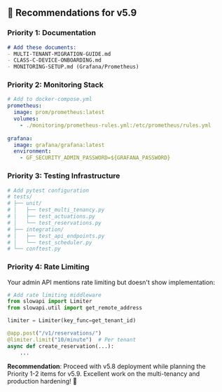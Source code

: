 ## 🚀 Recommendations for v5.9

### Priority 1: Documentation
```markdown
# Add these documents:
- MULTI-TENANT-MIGRATION-GUIDE.md
- CLASS-C-DEVICE-ONBOARDING.md
- MONITORING-SETUP.md (Grafana/Prometheus)
```

### Priority 2: Monitoring Stack
```yaml
# Add to docker-compose.yml
prometheus:
  image: prom/prometheus:latest
  volumes:
    - ./monitoring/prometheus-rules.yml:/etc/prometheus/rules.yml
    
grafana:
  image: grafana/grafana:latest
  environment:
    - GF_SECURITY_ADMIN_PASSWORD=${GRAFANA_PASSWORD}
```

### Priority 3: Testing Infrastructure
```python
# Add pytest configuration
# tests/
# ├── unit/
# │   ├── test_multi_tenancy.py
# │   ├── test_actuations.py
# │   └── test_reservations.py
# ├── integration/
# │   ├── test_api_endpoints.py
# │   └── test_scheduler.py
# └── conftest.py
```

### Priority 4: Rate Limiting
Your admin API mentions rate limiting but doesn't show implementation:
```python
# Add rate limiting middleware
from slowapi import Limiter
from slowapi.util import get_remote_address

limiter = Limiter(key_func=get_tenant_id)

@app.post("/v1/reservations/")
@limiter.limit("10/minute")  # Per tenant
async def create_reservation(...):
    ...
```


**Recommendation**: Proceed with v5.8 deployment while planning the Priority 1-2 items for v5.9. Excellent work on the multi-tenancy and production hardening! 🎉